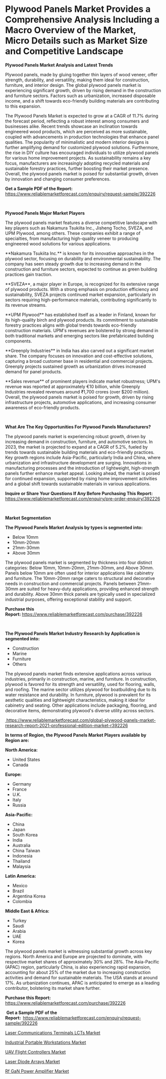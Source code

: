 <p><h1>Plywood Panels Market Provides a Comprehensive Analysis Including a Macro Overview of the Market, Micro Details such as Market Size and Competitive Landscape</h1></p><p><strong>Plywood Panels Market Analysis and Latest Trends</strong></p>
<p><p>Plywood panels, made by gluing together thin layers of wood veneer, offer strength, durability, and versatility, making them ideal for construction, furniture, and interior design. The global plywood panels market is experiencing significant growth, driven by rising demand in the construction and furniture sectors. Factors such as urbanization, increased disposable income, and a shift towards eco-friendly building materials are contributing to this expansion. </p><p>The Plywood Panels Market is expected to grow at a CAGR of 11.7% during the forecast period, reflecting a robust interest among consumers and businesses alike. Recent trends showcase an inclination towards engineered wood products, which are perceived as more sustainable, coupled with advancements in production technologies that enhance panel qualities. The popularity of minimalistic and modern interior designs is further amplifying demand for customized plywood solutions. Furthermore, the rise in DIY culture has encouraged individuals to utilize plywood panels for various home improvement projects. As sustainability remains a key focus, manufacturers are increasingly adopting recycled materials and sustainable forestry practices, further boosting their market presence. Overall, the plywood panels market is poised for substantial growth, driven by innovation and changing consumer preferences.</p></p>
<p><strong>Get a Sample PDF of the Report:&nbsp;</strong> <a href="https://www.reliablemarketforecast.com/enquiry/request-sample/392226?utm_campaign=1803&utm_medium=2&utm_source=Github&utm_content=ia&utm_term=26102024&utm_id=plywood-panels">https://www.reliablemarketforecast.com/enquiry/request-sample/392226</a></p>
<p>&nbsp;</p>
<p><strong>Plywood Panels Major Market Players</strong></p>
<p><p>The plywood panels market features a diverse competitive landscape with key players such as Nakamura Tsukiita Inc., Jisheng Tocho, SVEZA, and UPM Plywood, among others. These companies exhibit a range of specialties, from manufacturing high-quality veneer to producing engineered wood solutions for various applications.</p><p>**Nakamura Tsukiita Inc.** is known for its innovative approaches in the plywood sector, focusing on durability and environmental sustainability. The company has seen steady growth due to increasing demand in the construction and furniture sectors, expected to continue as green building practices gain traction.</p><p>**SVEZA**, a major player in Europe, is recognized for its extensive range of plywood products. With a strong emphasis on production efficiency and sustainability, SVEZA projects continued market expansion, particularly in sectors requiring high-performance materials, contributing significantly to its revenue streams.</p><p>**UPM Plywood** has established itself as a leader in Finland, known for its high-quality birch and plywood products. Its commitment to sustainable forestry practices aligns with global trends towards eco-friendly construction materials. UPM's revenues are bolstered by strong demand in both traditional markets and emerging sectors like prefabricated building components.</p><p>**Greenply Industries** in India has also carved out a significant market share. The company focuses on innovation and cost-effective solutions, capturing a broad customer base in residential and commercial projects. Greenply projects sustained growth as urbanization drives increased demand for panel products.</p><p>**Sales revenue** of prominent players indicate market robustness; UPM's revenue was reported at approximately €10 billion, while Greenply Industries revealed revenues around ₹1,700 crores (over $200 million). Overall, the plywood panels market is poised for growth, driven by rising infrastructure projects, automotive applications, and increasing consumer awareness of eco-friendly products.</p></p>
<p>&nbsp;</p>
<p><strong>What Are The Key Opportunities For Plywood Panels Manufacturers?</strong></p>
<p><p>The plywood panels market is experiencing robust growth, driven by increasing demand in construction, furniture, and automotive sectors. In 2023, the market is projected to expand at a CAGR of 5.2%, fueled by trends towards sustainable building materials and eco-friendly practices. Key growth regions include Asia-Pacific, particularly India and China, where urbanization and infrastructure development are surging. Innovations in manufacturing processes and the introduction of lightweight, high-strength panels further enhance market appeal. Looking ahead, the market is poised for continued expansion, supported by rising home improvement activities and a global shift towards sustainable materials in various applications.</p></p>
<p><strong>Inquire or Share Your Questions If Any Before Purchasing This Report:</strong> <a href="https://www.reliablemarketforecast.com/enquiry/pre-order-enquiry/392226?utm_campaign=1803&utm_medium=2&utm_source=Github&utm_content=ia&utm_term=26102024&utm_id=plywood-panels">https://www.reliablemarketforecast.com/enquiry/pre-order-enquiry/392226</a></p>
<p>&nbsp;</p>
<p><strong>Market Segmentation</strong></p>
<p><strong>The Plywood Panels Market Analysis by types is segmented into:</strong></p>
<p><ul><li>Below 10mm</li><li>10mm-20mm</li><li>21mm-30mm</li><li>Above 30mm</li></ul></p>
<p><p>The plywood panels market is segmented by thickness into four distinct categories: Below 10mm, 10mm-20mm, 21mm-30mm, and Above 30mm. Panels below 10mm are often used for interior applications like cabinetry and furniture. The 10mm-20mm range caters to structural and decorative needs in construction and commercial projects. Panels between 21mm-30mm are suited for heavy-duty applications, providing enhanced strength and durability. Above 30mm thick panels are typically used in specialized industrial purposes, offering exceptional stability and support.</p></p>
<p><strong>Purchase this Report:&nbsp;</strong><a href="https://www.reliablemarketforecast.com/purchase/392226?utm_campaign=1803&utm_medium=2&utm_source=Github&utm_content=ia&utm_term=26102024&utm_id=plywood-panels">https://www.reliablemarketforecast.com/purchase/392226</a></p>
<p>&nbsp;</p>
<p><strong>The Plywood Panels Market Industry Research by Application is segmented into:</strong></p>
<p><ul><li>Construction</li><li>Marine</li><li>Furniture</li><li>Others</li></ul></p>
<p><p>The plywood panels market finds extensive applications across various industries, primarily in construction, marine, and furniture. In construction, plywood is favored for its strength and versatility, used for flooring, walls, and roofing. The marine sector utilizes plywood for boatbuilding due to its water resistance and durability. In furniture, plywood is prevalent for its aesthetic qualities and lightweight characteristics, making it ideal for cabinetry and seating. Other applications include packaging, flooring, and decorative items, demonstrating plywood's diverse utility across sectors.</p></p>
<p><a href="https://www.reliablemarketforecast.com/global-plywood-panels-market-research-report-2021-professional-edition-market-r392226?utm_campaign=1803&utm_medium=2&utm_source=Github&utm_content=ia&utm_term=26102024&utm_id=plywood-panels">&nbsp;https://www.reliablemarketforecast.com/global-plywood-panels-market-research-report-2021-professional-edition-market-r392226</a></p>
<p><strong>In terms of Region, the Plywood Panels Market Players available by Region are:</strong></p>
<p>
    <p> <strong> North America: </strong>
        <ul>
            <li>United States</li>
            <li>Canada</li>
        </ul>
        </p> 
    <p> <strong> Europe: </strong>
        <ul>
            <li>Germany</li>
            <li>France</li>
            <li>U.K.</li>
            <li>Italy</li>
            <li>Russia</li>
        </ul>
        </p> 
    <p> <strong> Asia-Pacific: </strong>
        <ul>
            <li>China</li>
            <li>Japan</li>
            <li>South Korea</li>
            <li>India</li>
            <li>Australia</li>
            <li>China Taiwan</li>
            <li>Indonesia</li>
            <li>Thailand</li>
            <li>Malaysia</li>
        </ul>
        </p> 
    <p> <strong> Latin America: </strong>
        <ul>
            <li>Mexico</li>
            <li>Brazil</li>
            <li>Argentina Korea</li>
            <li>Colombia</li>
        </ul>
        </p> 
    <p> <strong> Middle East & Africa: </strong>
        <ul>
            <li>Turkey</li>
            <li>Saudi</li>
            <li>Arabia</li>
            <li>UAE</li>
            <li>Korea</li>
        </ul>
    </p>
    </p>
<p><p>The plywood panels market is witnessing substantial growth across key regions. North America and Europe are projected to dominate, with respective market shares of approximately 30% and 28%. The Asia-Pacific (APAC) region, particularly China, is also experiencing rapid expansion, accounting for about 25% of the market due to increasing construction activities and demand for sustainable materials. The USA stands at around 17%. As urbanization continues, APAC is anticipated to emerge as a leading contributor, bolstering its market share further.</p></p>
<p><strong>Purchase this Report: </strong><a href="https://www.reliablemarketforecast.com/purchase/392226?utm_campaign=1803&utm_medium=2&utm_source=Github&utm_content=ia&utm_term=26102024&utm_id=plywood-panels">https://www.reliablemarketforecast.com/purchase/392226</a></p>
<p>&nbsp;<strong>Get a Sample PDF of the Report:&nbsp;&nbsp;</strong><a href="https://www.reliablemarketforecast.com/enquiry/request-sample/392226?utm_campaign=1803&utm_medium=2&utm_source=Github&utm_content=ia&utm_term=26102024&utm_id=plywood-panels">https://www.reliablemarketforecast.com/enquiry/request-sample/392226</a></p>
<p><strong></strong></p>
<p><p><a href="https://www.linkedin.com/pulse/global-laser-communications-terminals-lcts-market-sector2024-azibc?utm_campaign=1803&utm_medium=2&utm_source=Github&utm_content=ia&utm_term=26102024&utm_id=plywood-panels">Laser Communications Terminals LCTs Market</a></p><p><a href="https://www.linkedin.com/pulse/global-industrial-portable-workstations-market-exploring-share-3fgvc?utm_campaign=1803&utm_medium=2&utm_source=Github&utm_content=ia&utm_term=26102024&utm_id=plywood-panels">Industrial Portable Workstations Market</a></p><p><a href="https://www.linkedin.com/pulse/uav-flight-controllers-market-global-insights-sales-trends-al7cc?utm_campaign=1803&utm_medium=2&utm_source=Github&utm_content=ia&utm_term=26102024&utm_id=plywood-panels">UAV Flight Controllers Market</a></p><p><a href="https://www.linkedin.com/pulse/emerging-opportunities-challenges-global-laser-diode-hx5rc?utm_campaign=1803&utm_medium=2&utm_source=Github&utm_content=ia&utm_term=26102024&utm_id=plywood-panels">Laser Diode Arrays Market</a></p><p><a href="https://www.linkedin.com/pulse/rf-gan-power-amplifier-market-revolution-size-share-emerging-trends-yztec?utm_campaign=1803&utm_medium=2&utm_source=Github&utm_content=ia&utm_term=26102024&utm_id=plywood-panels">Rf GaN Power Amplifier Market</a></p></p>